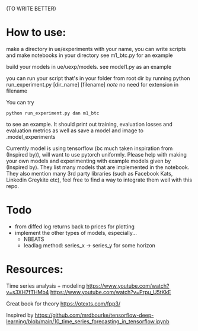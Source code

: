 

(TO WRITE BETTER)

# How to use:

make a directory in ue/experiments with your name, you can write scripts and make notebooks in your directory
see m1_btc.py for an example

build your models in ue/uexp/models. see model1.py as an example

you can run your script that's in your folder from root dir by running
python run_experiment.py [dir_name] [filename]
*note* no need for extension in filename

You can try 
```
python run_experiment.py dan m1_btc
```
to see an example. It should print out training, evaluation losses and evaluation metrics as well as save a model and image to .model_experiments

Currently model is using tensorflow (bc much taken inspiration from (Inspired by)), will want to use pytorch uniformly. Please help with making your own models and experimenting with example models given by (Inspired by). They list many models that are implemented in the notebook. They also mention many 3rd party libraries (such as Facebook Kats, Linkedin Greykite etc), feel free to find a way to integrate them well with this repo.

# Todo
- from diffed log returns back to prices for plotting
- implement the other types of models, especially...
    - NBEATS
    - leadlag method: series_x -> series_y for some horizon

# Resources:
Time series analysis + modeling
https://www.youtube.com/watch?v=s3XH7fTHMb4
https://www.youtube.com/watch?v=Prpu_U5tKkE

Great book for theory
https://otexts.com/fpp3/

Inspired by 
https://github.com/mrdbourke/tensorflow-deep-learning/blob/main/10_time_series_forecasting_in_tensorflow.ipynb
